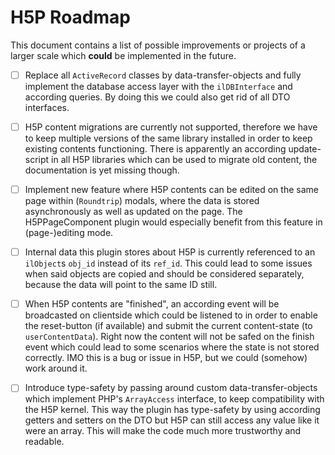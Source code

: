 # H5P Roadmap

This document contains a list of possible improvements or projects of a larger scale which **could** be implemented in
the future.

- [ ] Replace all `ActiveRecord` classes by data-transfer-objects and fully implement the database access layer with
  the `ilDBInterface` and according queries. By doing this we could also get rid of all DTO interfaces.

- [ ] H5P content migrations are currently not supported, therefore we have to keep multiple versions of the same
  library installed in order to keep existing contents functioning. There is apparently an according update-script in
  all H5P libraries which can be used to migrate old content, the documentation is yet missing though.

- [ ] Implement new feature where H5P contents can be edited on the same page within (`Roundtrip`) modals, where the
  data is stored asynchronously as well as updated on the page. The H5PPageComponent plugin would especially benefit
  from this feature in (page-)editing mode.

- [ ] Internal data this plugin stores about H5P is currently referenced to an `ilObject`s `obj_id` instead of
  its `ref_id`. This could lead to some issues when said objects are copied and should be considered separately,
  because the data will point to the same ID still.

- [ ] When H5P contents are "finished", an according event will be broadcasted on clientside which could be listened to
  in order to enable the reset-button (if available) and submit the current content-state (to `userContentData`). Right
  now the content will not be safed on the finish event which could lead to some scenarios where the state is not stored
  correctly. IMO this is a bug or issue in H5P, but we could (somehow) work around it.

- [ ] Introduce type-safety by passing around custom data-transfer-objects which implement PHP's `ArrayAccess`
  interface, to keep compatibility with the H5P kernel. This way the plugin has type-safety by using according getters
  and setters on the DTO but H5P can still access any value like it were an array. This will make the code much more
  trustworthy and readable.

